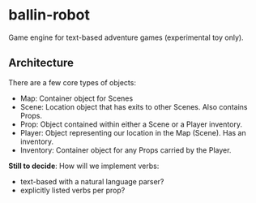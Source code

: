 ballin-robot
============

Game engine for text-based adventure games (experimental toy only).

Architecture
------------

There are a few core types of objects:

- Map: Container object for Scenes
- Scene: Location object that has exits to other Scenes. Also contains Props.
- Prop: Object contained within either a Scene or a Player inventory.
- Player: Object representing our location in the Map (Scene). Has an inventory.
- Inventory: Container object for any Props carried by the Player.

**Still to decide**: How will we implement verbs: 
- text-based with a natural language parser?
- explicitly listed verbs per prop?
